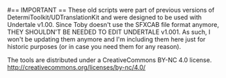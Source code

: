 #== IMPORTANT ==
These old scripts were part of previous versions of DetermiToolkit/UDTranslationKit and were designed to be used with Undertale
v1.00. Since Toby doesn't use the SFXCAB file format anymore, THEY SHOULDN'T BE NEEDED TO EDIT UNDERTALE v1.001.
As such, I won't be updating them anymore and I'm including them here just for historic purposes (or in case you need them
for any reason).

The tools are distributed under a CreativeCommons BY-NC 4.0 license.
http://creativecommons.org/licenses/by-nc/4.0/
